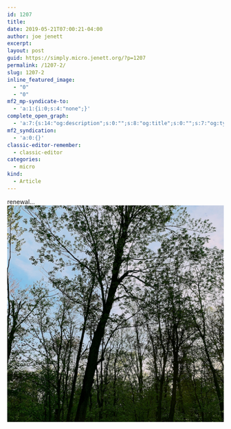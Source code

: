 ```yaml
---
id: 1207
title: 
date: 2019-05-21T07:00:21-04:00
author: joe jenett
excerpt: 
layout: post
guid: https://simply.micro.jenett.org/?p=1207
permalink: /1207-2/
slug: 1207-2
inline_featured_image:
  - "0"
  - "0"
mf2_mp-syndicate-to:
  - 'a:1:{i:0;s:4:"none";}'
complete_open_graph:
  - 'a:7:{s:14:"og:description";s:0:"";s:8:"og:title";s:0:"";s:7:"og:type";s:0:"";s:12:"twitter:card";s:7:"summary";s:15:"twitter:creator";s:0:"";s:19:"twitter:description";s:0:"";s:8:"og:image";s:0:"";}'
mf2_syndication:
  - 'a:0:{}'
classic-editor-remember:
  - classic-editor
categories:
  - micro
kind:
  - Article
---
```




renewal...  
[<img loading="lazy" class="alignnone size-full wp-image-1206" src="/wp-content/uploads/2020/06/renewal.jpg" alt="renewal">](/wp-content/uploads/2020/06/renewal.jpg "zoom")